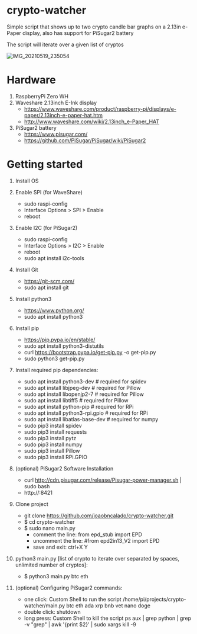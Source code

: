 # crypto-watcher

Simple script that shows up to two crypto candle bar graphs on a 2.13in e-Paper display, also has support for PiSugar2 battery

The script will iterate over a given list of cryptos

![IMG_20210519_235054](https://user-images.githubusercontent.com/12883662/118895158-873b9e00-b8fd-11eb-85e0-d2d9ac01b220.jpg)


# Hardware
1. RaspberryPi Zero WH
2. Waveshare 2.13inch E-Ink display
    - https://www.waveshare.com/product/raspberry-pi/displays/e-paper/2.13inch-e-paper-hat.htm
    - http://www.waveshare.com/wiki/2.13inch_e-Paper_HAT
3. PiSugar2 battery
    - https://www.pisugar.com/
    - https://github.com/PiSugar/PiSugar/wiki/PiSugar2

# Getting started
1. Install OS
2. Enable SPI (for WaveShare)
    - sudo raspi-config
    - Interface Options > SPI > Enable
    - reboot
3. Enable I2C (for PiSugar2)
    - sudo raspi-config
    - Interface Options > I2C > Enable
    - reboot
    - sudo apt install i2c-tools
4. Install Git
    - https://git-scm.com/
    - sudo apt install git
5. Install python3
    - https://www.python.org/
    - sudo apt install python3
6. Install pip
    - https://pip.pypa.io/en/stable/
    - sudo apt install python3-distutils
    - curl https://bootstrap.pypa.io/get-pip.py -o get-pip.py
    - sudo python3 get-pip.py
7. Install required pip dependencies:
    - sudo apt install python3-dev # required for spidev
    - sudo apt install libjpeg-dev # required for Pillow
    - sudo apt install libopenjp2-7 # required for Pillow
    - sudo apt install libtiff5 # required for Pillow
    - sudo apt install python-pip # required for RPi
    - sudo apt install python3-rpi.gpio # required for RPi
    - sudo apt install libatlas-base-dev # required for numpy
    - sudo pip3 install spidev
    - sudo pip3 install requests
    - sudo pip3 install pytz
    - sudo pip3 install numpy
    - sudo pip3 install Pillow
    - sudo pip3 install RPi.GPIO
8. (optional) PiSugar2 Software Installation
    - curl http://cdn.pisugar.com/release/Pisugar-power-manager.sh | sudo bash
    - http://<your raspberry ip>:8421
9. Clone project
    - git clone https://github.com/joaobncalado/crypto-watcher.git
    - $ cd crypto-watcher
    - $ sudo nano main.py
        - comment the line:
            from epd_stub import EPD
        - uncomment the line:
            #from epd2in13_V2 import EPD
        - save and exit:
            ctrl+X
            Y

10. python3 main.py [list of crypto to iterate over separated by spaces, unlimited number of cryptos]:
    - $ python3 main.py btc eth

11. (optional) Configuring PiSugar2 commands:
    - one click: Custom Shell to run the script
        /home/pi/projects/crypto-watcher/main.py btc eth ada xrp bnb vet nano doge
    - double click: shutdown
    - long press: Custom Shell to kill the script
        ps aux | grep python | grep -v "grep" | awk '{print $2}' | sudo xargs kill -9

